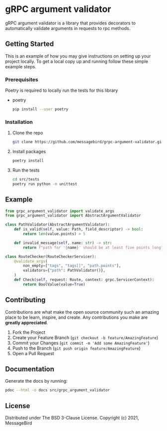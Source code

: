 # gRPC argument validator
gRPC argument validator is a library that provides decorators to automatically validate arguments in requests to rpc methods.

<!-- GETTING STARTED -->
## Getting Started

This is an example of how you may give instructions on setting up your project locally.
To get a local copy up and running follow these simple example steps.

### Prerequisites

Poetry is required to locally run the tests for this library
* poetry
  ```sh
  pip install --user poetry
  ```

### Installation
1. Clone the repo
   ```sh
   git clone https://github.com/messagebird/grpc-argument-validator.git
   ```
3. Install packages
   ```sh
   poetry install
   ```
4. Run the tests
   ```sh
   cd src/tests
   poetry run python -m unittest
   ```



<!-- USAGE EXAMPLES -->
## Example
```python
from grpc_argument_validator import validate_args
from grpc_argument_validator import AbstractArgumentValidator

class PathValidator(AbstractArgumentValidator):
    def is_valid(self, value: Path, field_descriptor) -> bool:
        return len(value.points) > 5

    def invalid_message(self, name: str) -> str:
        return f"path for '{name}' should be at least five points long"

class RouteChecker(RouteCheckerServicer):
    @validate_args(
        non_empty=["tags", "tags[]", "path.points"],
        validators={"path": PathValidator()},
    )
    def Check(self, request: Route, context: grpc.ServicerContext):
        return BoolValue(value=True)
```




<!-- CONTRIBUTING -->
## Contributing

Contributions are what make the open source community such an amazing place to be learn, inspire, and create. Any contributions you make are **greatly appreciated**.

1. Fork the Project
2. Create your Feature Branch (`git checkout -b feature/AmazingFeature`)
3. Commit your Changes (`git commit -m 'Add some AmazingFeature'`)
4. Push to the Branch (`git push origin feature/AmazingFeature`)
5. Open a Pull Request


## Documentation
Generate the docs by running:
```sh
pdoc --html -o docs src/grpc_argument_validator
```


<!-- LICENSE -->
## License

Distributed under The BSD 3-Clause License. Copyright (c) 2021, MessageBird
